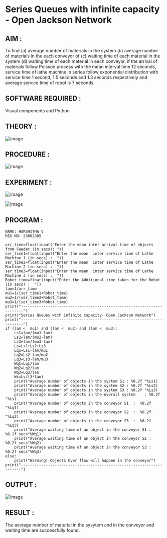 # Series Queues with infinite capacity - Open Jackson Network

## AIM :
To find (a) average number of materials in the system (b) average number of materials in the each conveyor of (c) waiting time of each material in the system (d) waiting time of each material in each conveyor, if the arrival  of materials follow Poisson process with the mean interval time 12 seconds, service time of  lathe machine in series follow exponential distribution  with service time  1 second, 1.5 seconds and 1.3 seconds respectively and average service time of robot is 7 seconds.

## SOFTWARE REQUIRED :
Visual components and Python

## THEORY :
![image](https://github.com/harshi1111/Open-Jacson-Networks/assets/84671735/fe192d7e-874a-4cd7-be05-22378b30f231)

## PROCEDURE :
![image](https://github.com/harshi1111/Open-Jacson-Networks/assets/84671735/8058ada6-ff73-497c-8df4-781dd6e6699a)

## EXPERIMENT :
![image](https://github.com/harshi1111/Open-Jacson-Networks/assets/84671735/b69f9fa9-3a68-4998-9a6d-f1f96fdea6b2)

![image](https://github.com/harshi1111/Open-Jacson-Networks/assets/84671735/60d02ed7-f87b-4f75-ba7f-af6ed09ce810)

## PROGRAM :
```
NAME: HARSHITHA V
REG NO: 23002305
```

```
arr_time=float(input("Enter the mean inter arrival time of objects from Feeder (in secs): "))
ser_time1=float(input("Enter the mean  inter service time of Lathe Machine 1 (in secs) :  "))
ser_time2=float(input("Enter the mean  inter service time of Lathe Machine 2 (in secs) :  "))
ser_time3=float(input("Enter the mean  inter service time of Lathe Machine 3 (in secs) :  "))
Robot_time=float(input("Enter the Additional time taken for the Robot (in secs) :  "))
lam=1/arr_time
mu1=1/(ser_time1+Robot_time)
mu2=1/(ser_time2+Robot_time)
mu3=1/(ser_time3+Robot_time)
print("-----------------------------------------------------------------------")
print("Series Queues with infinite capacity- Open Jackson Network")
print("-----------------------------------------------------------------------")
if (lam <  mu1) and (lam <  mu2) and (lam <  mu3):
    Ls1=lam/(mu1-lam)
    Ls2=lam/(mu2-lam)
    Ls3=lam/(mu3-lam)
    Ls=Ls1+Ls2+Ls3
    Lq1=Ls1-lam/mu1
    Lq2=Ls2-lam/mu2
    Lq3=Ls3-lam/mu3
    Wq1=Lq1/lam
    Wq2=Lq2/lam
    Wq3=Lq3/lam
    Ws=Ls/(3*lam)
    print("Average number of objects in the system S1 : %0.2f "%Ls1)
    print("Average number of objects in the system S2 : %0.2f "%Ls2)
    print("Average number of objects in the system S3 : %0.2f "%Ls3)
    print("Average number of objects in the overall system    : %0.2f "%Ls)
    print("Average number of objects in the conveyor S1  :  %0.2f "%Lq1)
    print("Average number of objects in the conveyor S2  :  %0.2f "%Lq2)
    print("Average number of objects in the conveyor S3  :  %0.2f "%Lq3)
    print("Average waiting time of an object in the conveyor S1 : %0.2f secs"%Wq1)
    print("Average waiting time of an object in the conveyor S2 : %0.2f secs"%Wq2)
    print("Average waiting time of an object in the conveyor S3 : %0.2f secs"%Wq3)
else:
    print("Warning! Objects Over flow will happen in the conveyor")
print("----------------------------------------------------------------------")
```

## OUTPUT :
![image](https://github.com/harshi1111/Open-Jacson-Networks/assets/84671735/a0731302-d9d6-4a21-992b-af43e2c02011)

## RESULT :
The average number of material in the sysytem and in the conveyor and waiting time are successfully found.
